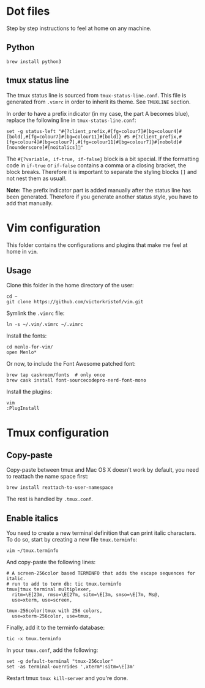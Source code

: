 # Dot files

Step by step instructions to feel at home on any machine.

## Python

```
brew install python3
```

## tmux status line

The tmux status line is sourced from `tmux-status-line.conf`. This file is generated from `.vimrc` in order to inherit its theme. See `TMUXLINE` section.

In order to have a prefix indicator (in my case, the part A becomes blue), replace the following line in `tmux-status-line.conf`:

````
set -g status-left "#{?client_prefix,#[fg=colour7]#[bg=colour4]#[bold],#[fg=colour7]#[bg=colour11]#[bold]} #S #{?client_prefix,#[fg=colour4]#[bg=colour7],#[fg=colour11]#[bg=colour7]}#[nobold]#[nounderscore]#[noitalics]"
````

The `#{?variable, if-true, if-false}` block is a bit special. If the formatting code in `if-true` or `if-false` contains a comma or a closing bracket, the block breaks. Therefore it is important to separate the styling blocks `[]` and not nest them as usual!.

**Note:** The prefix indicator part is added manually after the status line has been generated. Therefore if you generate another status style, you have to add that manually.

# Vim configuration

This folder contains the configurations and plugins that make me feel at home in `vim`.

## Usage

Clone this folder in the home directory of the user:
````
cd ~
git clone https://github.com/victorkristof/vim.git
````

Symlink the `.vimrc` file:
````
ln -s ~/.vim/.vimrc ~/.vimrc
````

Install the fonts:
````
cd menlo-for-vim/
open Menlo*
````

Or now, to include the Font Awesome patched font:
````
brew tap caskroom/fonts  # only once
brew cask install font-sourcecodepro-nerd-font-mono
````

Install the plugins:
````
vim
:PlugInstall
````

# Tmux configuration

## Copy-paste
Copy-paste between tmux and Mac OS X doesn't work by default, you need to reattach the name space first:

````
brew install reattach-to-user-namespace
````

The rest is handled by `.tmux.conf`.

## Enable italics

You need to create a new terminal definition that can print italic characters.
To do so, start by creating a new file `tmux.terminfo`:

```
vim ~/tmux.terminfo
```

And copy-paste the following lines:

```
# A screen-256color based TERMINFO that adds the escape sequences for italic.
# run to add to term db: tic tmux.terminfo
tmux|tmux terminal multiplexer,
  ritm=\E[23m, rmso=\E[27m, sitm=\E[3m, smso=\E[7m, Ms@,
  use=xterm, use=screen,

tmux-256color|tmux with 256 colors,
  use=xterm-256color, use=tmux,
```

Finally, add it to the terminfo database:

```
tic -x tmux.terminfo
```

In your `tmux.conf`, add the following:

```
set -g default-terminal "tmux-256color"
set -as terminal-overrides ',xterm*:sitm=\E[3m'
```

Restart tmux `tmux kill-server` and you're done.

